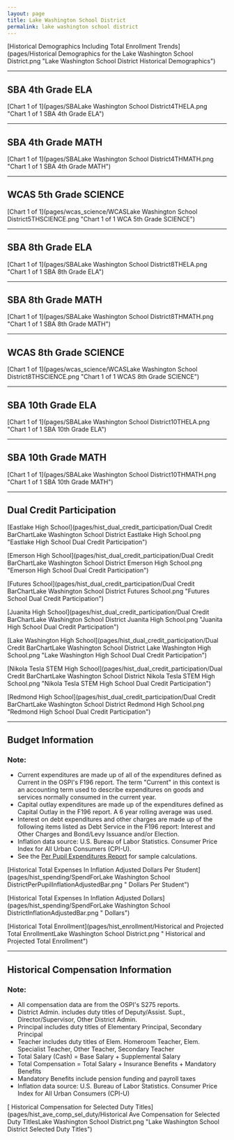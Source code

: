 ```yaml
---
layout: page
title: Lake Washington School District
permalink: lake washington school district
---
```



[Historical Demographics Including Total Enrollment Trends](pages/Historical Demographics for the Lake Washington School District.png "Lake Washington School District Historical Demographics")

___

## SBA 4th Grade ELA

[Chart 1 of 1](pages/SBALake Washington School District4THELA.png "Chart 1 of 1 SBA 4th Grade ELA")


___

## SBA 4th Grade MATH

[Chart 1 of 1](pages/SBALake Washington School District4THMATH.png "Chart 1 of 1 SBA 4th Grade MATH")


___

## WCAS 5th Grade SCIENCE

[Chart 1 of 1](pages/wcas_science/WCASLake Washington School District5THSCIENCE.png "Chart 1 of 1 WCA 5th Grade SCIENCE")


___

## SBA 8th Grade ELA

[Chart 1 of 1](pages/SBALake Washington School District8THELA.png "Chart 1 of 1 SBA 8th Grade ELA")


___

## SBA 8th Grade MATH

[Chart 1 of 1](pages/SBALake Washington School District8THMATH.png "Chart 1 of 1 SBA 8th Grade MATH")


___

## WCAS 8th Grade SCIENCE

[Chart 1 of 1](pages/wcas_science/WCASLake Washington School District8THSCIENCE.png "Chart 1 of 1 WCAS 8th Grade SCIENCE")


___

## SBA 10th Grade ELA

[Chart 1 of 1](pages/SBALake Washington School District10THELA.png "Chart 1 of 1 SBA 10th Grade ELA")


___

## SBA 10th Grade MATH

[Chart 1 of 1](pages/SBALake Washington School District10THMATH.png "Chart 1 of 1 SBA 10th Grade MATH")


___

## Dual Credit Participation

[Eastlake High School](pages/hist_dual_credit_participation/Dual Credit BarChartLake Washington School District Eastlake High School.png "Eastlake High School Dual Credit Participation")

[Emerson High School](pages/hist_dual_credit_participation/Dual Credit BarChartLake Washington School District Emerson High School.png "Emerson High School Dual Credit Participation")

[Futures School](pages/hist_dual_credit_participation/Dual Credit BarChartLake Washington School District Futures School.png "Futures School Dual Credit Participation")

[Juanita High School](pages/hist_dual_credit_participation/Dual Credit BarChartLake Washington School District Juanita High School.png "Juanita High School Dual Credit Participation")

[Lake Washington High School](pages/hist_dual_credit_participation/Dual Credit BarChartLake Washington School District Lake Washington High School.png "Lake Washington High School Dual Credit Participation")

[Nikola Tesla STEM High School](pages/hist_dual_credit_participation/Dual Credit BarChartLake Washington School District Nikola Tesla STEM High School.png "Nikola Tesla STEM High School Dual Credit Participation")

[Redmond High School](pages/hist_dual_credit_participation/Dual Credit BarChartLake Washington School District Redmond High School.png "Redmond High School Dual Credit Participation")


___

## Budget Information
### Note:
- Current expenditures are made up of all of the expenditures defined as Current in the OSPI's F196 report. The term "Current" in this context is an accounting term used to describe expenditures on goods and services normally consumed in the current year.
- Capital outlay expenditures are made up of the expenditures defined as Capital Outlay in the F196 report. A 6 year rolling average was used.
- Interest on debt expenditures and other charges are made up of the following items listed as Debt Service in the F196 report: Interest and Other Charges and Bond/Levy Issuance and/or Election.
- Inflation data source: U.S. Bureau of Labor Statistics. Consumer Price Index for All Urban Consumers (CPI-U).
- See the [Per Pupil Expenditures Report](report_expenditures) for sample calculations.

[Historical Total Expenses In Inflation Adjusted Dollars Per Student](pages/hist_spending/SpendForLake Washington School DistrictPerPupilInflationAdjustedBar.png " Dollars Per Student")

[Historical Total Expenses In Inflation Adjusted Dollars](pages/hist_spending/SpendForLake Washington School DistrictInflationAdjustedBar.png " Dollars")

[Historical Total Enrollment](pages/hist_enrollment/Historical and Projected Total EnrollmentLake Washington School District.png " Historical and Projected Total Enrollment")


___

## Historical Compensation Information
### Note:
- All compensation data are from the OSPI's S275 reports.
- District Admin. includes duty titles of Deputy/Assist. Supt., Director/Supervisor, Other District Admin.
- Principal includes duty titles of Elementary Principal, Secondary Principal
- Teacher includes duty titles of Elem. Homeroom Teacher, Elem. Specialist Teacher, Other Teacher, Secondary Teacher
- Total Salary (Cash) = Base Salary + Supplemental Salary
- Total Compensation = Total Salary + Insurance Benefits + Mandatory Benefits
- Mandatory Benefits include pension funding and payroll taxes
- Inflation data source: U.S. Bureau of Labor Statistics. Consumer Price Index for All Urban Consumers (CPI-U)

[ Historical Compensation for Selected Duty Titles](pages/hist_ave_comp_sel_duty/Historical Ave Compensation for Selected Duty TitlesLake Washington School District.png "Lake Washington School District Selected Duty Titles")

